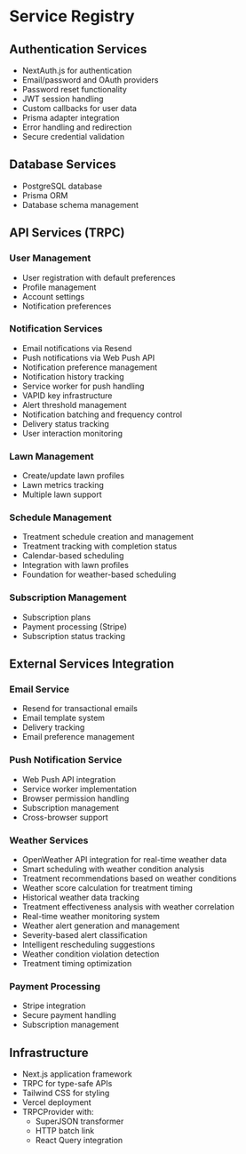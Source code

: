 # Service Registry

## Authentication Services
- NextAuth.js for authentication
- Email/password and OAuth providers
- Password reset functionality
- JWT session handling
- Custom callbacks for user data
- Prisma adapter integration
- Error handling and redirection
- Secure credential validation

## Database Services
- PostgreSQL database
- Prisma ORM
- Database schema management

## API Services (TRPC)

### User Management
- User registration with default preferences
- Profile management
- Account settings
- Notification preferences

### Notification Services
- Email notifications via Resend
- Push notifications via Web Push API
- Notification preference management
- Notification history tracking
- Service worker for push handling
- VAPID key infrastructure
- Alert threshold management
- Notification batching and frequency control
- Delivery status tracking
- User interaction monitoring

### Lawn Management
- Create/update lawn profiles
- Lawn metrics tracking
- Multiple lawn support

### Schedule Management
- Treatment schedule creation and management
- Treatment tracking with completion status
- Calendar-based scheduling
- Integration with lawn profiles
- Foundation for weather-based scheduling

### Subscription Management
- Subscription plans
- Payment processing (Stripe)
- Subscription status tracking

## External Services Integration

### Email Service
- Resend for transactional emails
- Email template system
- Delivery tracking
- Email preference management

### Push Notification Service
- Web Push API integration
- Service worker implementation
- Browser permission handling
- Subscription management
- Cross-browser support

### Weather Services
- OpenWeather API integration for real-time weather data
- Smart scheduling with weather condition analysis
- Treatment recommendations based on weather conditions
- Weather score calculation for treatment timing
- Historical weather data tracking
- Treatment effectiveness analysis with weather correlation
- Real-time weather monitoring system
- Weather alert generation and management
- Severity-based alert classification
- Intelligent rescheduling suggestions
- Weather condition violation detection
- Treatment timing optimization

### Payment Processing
- Stripe integration
- Secure payment handling
- Subscription management

## Infrastructure
- Next.js application framework
- TRPC for type-safe APIs
- Tailwind CSS for styling
- Vercel deployment
- TRPCProvider with:
  * SuperJSON transformer
  * HTTP batch link
  * React Query integration